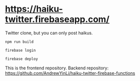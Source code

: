 # https://haiku-twitter.firebaseapp.com/

Twitter clone, but you can only post haikus.

```
npm run build

firebase login

firebase deploy
```

This is the frontend repository. Backend repository: https://github.com/AndrewYinLi/haiku-twitter-firebase-functions
